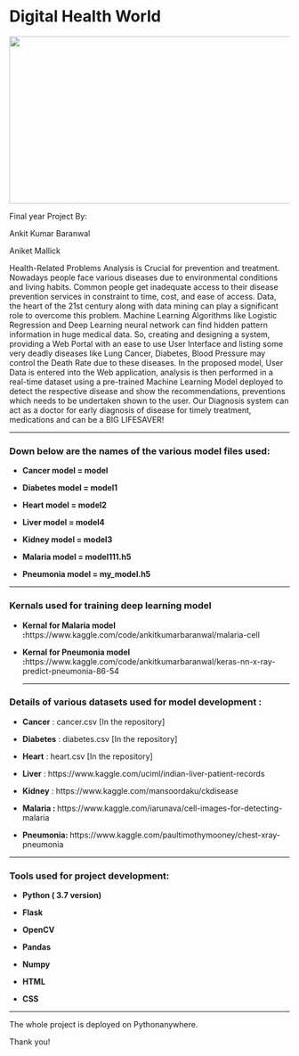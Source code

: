 # Digital Health World



<img src="https://miro.medium.com/max/1400/1*t0MLLv0UhYoETR8Y_ZaSmw.png" width="1100" height="300" />
<p> Final year Project By:</p>
<p>Ankit Kumar Baranwal</p>
<p> Aniket Mallick</p>
<p>Health-Related Problems Analysis is Crucial for prevention and treatment. Nowadays people
face various diseases due to environmental conditions and living habits. Common people get
inadequate access to their disease prevention services in constraint to time, cost, and ease of
access. Data, the heart of the 21st century along with data mining can play a significant role to
overcome this problem. Machine Learning Algorithms like  Logistic Regression and Deep Learning neural network can
find hidden pattern information in huge medical data. So, creating and designing a system,
providing a Web Portal with an ease to use User Interface and listing some very deadly diseases
like Lung Cancer, Diabetes, Blood Pressure may control the Death Rate due to these diseases. In
the proposed model, User Data is entered into the Web application, analysis is then performed in
a real-time dataset using a pre-trained Machine Learning Model deployed to detect the respective
disease and show the recommendations, preventions which needs to be undertaken shown to the
user. Our Diagnosis system can act as a doctor for early diagnosis of disease for timely
treatment, medications and can be a BIG LIFESAVER!</p>

<hr>
<h3> Down below are the names of the various model files used:</h3>
<ul>
<li><p><b>Cancer model = model</b></p></li>
<li><p><b>Diabetes model = model1</b></p></li>
<li><p><b>Heart model = model2</b></p></li>
<li><p><b>Liver model = model4</b></p></li>
<li><p><b>Kidney model = model3</b></p></li>

<li><p><b>Malaria model = model111.h5</b></p></li>
<li><p><b>Pneumonia model = my_model.h5</b></p></li>
</ul>
<hr>

<h3> Kernals used for training deep learning model </h3>
<ul>
<li><p><b>Kernal for Malaria model :</b>https://www.kaggle.com/code/ankitkumarbaranwal/malaria-cell</p></li>

<li><p><b>Kernal for Pneumonia model :</b>https://www.kaggle.com/code/ankitkumarbaranwal/keras-nn-x-ray-predict-pneumonia-86-54</p></li>
<hr>
</ul>

<h3> Details of various datasets used for model development : </h3>
<ul>
<li><p><b>Cancer</b> : cancer.csv [In the repository]</p></li>
<li><p><b>Diabetes</b> : diabetes.csv [In the repository]</p></li>
<li><p><b>Heart</b> : heart.csv [In the repository]</p></li>
<li><p><b>Liver</b> : https://www.kaggle.com/uciml/indian-liver-patient-records </p></li>
<li><p><b>Kidney</b> : https://www.kaggle.com/mansoordaku/ckdisease </p></li>

<li><p><b>Malaria : </b> https://www.kaggle.com/iarunava/cell-images-for-detecting-malaria </p></li>
<li><p><b>Pneumonia: </b> https://www.kaggle.com/paultimothymooney/chest-xray-pneumonia </p></li>
</ul>

<hr>

<h3> Tools used for project development: </h3>
<ul>
<li><p><b>Python ( 3.7 version)</b></p></li>
<li><p><b>Flask</b></p></li>
<li><p><b>OpenCV</b></p></li>
<li><p><b>Pandas</b></p></li>
<li><p><b>Numpy</b></p></li>
<li><p><b>HTML</b></p></li>
<li><p><b>CSS</b></p></li>
</ul>

<hr>
 
  
  <p> The whole project is deployed on Pythonanywhere.
  
 
  <p> Thank you!</p>
